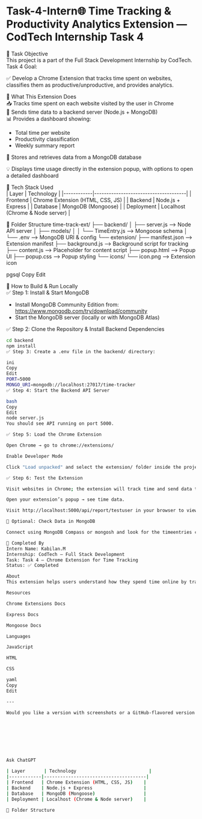 # Task-4-Intern🌐 Time Tracking & Productivity Analytics Extension — CodTech Internship Task 4

📌 Task Objective  
This project is a part of the Full Stack Development Internship by CodTech.  
Task 4 Goal:

✅ Develop a Chrome Extension that tracks time spent on websites, classifies them as productive/unproductive, and provides analytics.

🧠 What This Extension Does  
📥 Tracks time spent on each website visited by the user in Chrome  
🔗 Sends time data to a backend server (Node.js + MongoDB)  
📊 Provides a dashboard showing:
- Total time per website
- Productivity classification
- Weekly summary report

🔐 Stores and retrieves data from a MongoDB database

💡 Displays time usage directly in the extension popup, with options to open a detailed dashboard

🔧 Tech Stack Used  
| Layer       | Technology                           |
|------------|--------------------------------------|
| Frontend   | Chrome Extension (HTML, CSS, JS)    |
| Backend    | Node.js + Express                   |
| Database   | MongoDB (Mongoose)                  |
| Deployment | Localhost (Chrome & Node server)    |

📂 Folder Structure
time-track-ext/
├── backend/
│ ├── server.js --> Node API server
│ ├── models/
│ │ └── TimeEntry.js --> Mongoose schema
│ └── .env --> MongoDB URI & config
└── extension/
├── manifest.json --> Extension manifest
├── background.js --> Background script for tracking
├── content.js --> Placeholder for content script
├── popup.html --> Popup UI
├── popup.css --> Popup styling
└── icons/
└── icon.png --> Extension icon

pgsql
Copy
Edit

🚀 How to Build & Run Locally  
✅ Step 1: Install & Start MongoDB  
- Install MongoDB Community Edition from: https://www.mongodb.com/try/download/community
- Start the MongoDB server (locally or with MongoDB Atlas)

✅ Step 2: Clone the Repository & Install Backend Dependencies
```bash
cd backend
npm install
✅ Step 3: Create a .env file in the backend/ directory:

ini
Copy
Edit
PORT=5000
MONGO_URI=mongodb://localhost:27017/time-tracker
✅ Step 4: Start the Backend API Server

bash
Copy
Edit
node server.js
You should see API running on port 5000.

✅ Step 5: Load the Chrome Extension

Open Chrome → go to chrome://extensions/

Enable Developer Mode

Click "Load unpacked" and select the extension/ folder inside the project

✅ Step 6: Test the Extension

Visit websites in Chrome; the extension will track time and send data to your API.

Open your extension’s popup → see time data.

Visit http://localhost:5000/api/report/testuser in your browser to view raw time logs.

🧪 Optional: Check Data in MongoDB

Connect using MongoDB Compass or mongosh and look for the timeentries collection inside the time-tracker database.

🙌 Completed By
Intern Name: Kabilan.M
Internship: CodTech – Full Stack Development
Task: Task 4 – Chrome Extension for Time Tracking
Status: ✅ Completed

About
This extension helps users understand how they spend time online by tracking website usage and visualizing productivity.

Resources

Chrome Extensions Docs

Express Docs

Mongoose Docs

Languages

JavaScript

HTML

CSS

yaml
Copy
Edit

---

Would you like a version with screenshots or a GitHub-flavored version with badges?








Ask ChatGPT

| Layer       | Technology                           |
|------------|--------------------------------------|
| Frontend   | Chrome Extension (HTML, CSS, JS)    |
| Backend    | Node.js + Express                   |
| Database   | MongoDB (Mongoose)                  |
| Deployment | Localhost (Chrome & Node server)    |

📂 Folder Structure
